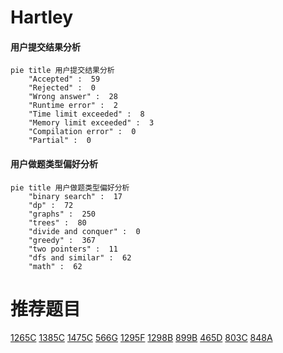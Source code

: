 # Hartley

<!-- tabs:start -->



#### **用户提交结果分析**

```mermaid
pie title 用户提交结果分析
    "Accepted" :  59
    "Rejected" :  0
    "Wrong answer" :  28
    "Runtime error" :  2
    "Time limit exceeded" :  8
    "Memory limit exceeded" :  3
    "Compilation error" :  0
    "Partial" :  0
```

#### **用户做题类型偏好分析**

```mermaid
pie title 用户做题类型偏好分析
    "binary search" :  17
    "dp" :  72
    "graphs" :  250
    "trees" :  80
    "divide and conquer" :  0
    "greedy" :  367
    "two pointers" :  11
    "dfs and similar" :  62
    "math" :  62
```



<!-- tabs:end -->
# 推荐题目
[1265C](https://codeforces.com/contest/1265/problem/C)
[1385C](https://codeforces.com/contest/1385/problem/C)
[1475C](https://codeforces.com/contest/1475/problem/C)
[566G](https://codeforces.com/contest/566/problem/G)
[1295F](https://codeforces.com/contest/1295/problem/F)
[1298B](https://codeforces.com/contest/1298/problem/B)
[899B](https://codeforces.com/contest/899/problem/B)
[465D](https://codeforces.com/contest/465/problem/D)
[803C](https://codeforces.com/contest/803/problem/C)
[848A](https://codeforces.com/contest/848/problem/A)
